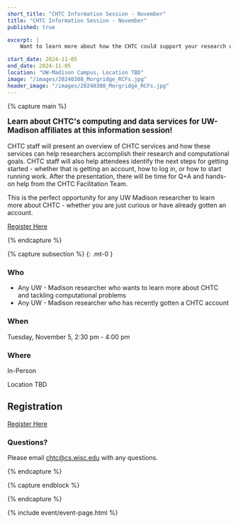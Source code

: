```yaml
---
short_title: "CHTC Information Session - November"
title: "CHTC Information Session - November"
published: true

excerpt: |
    Want to learn more about how the CHTC could support your research or how to get started? Come to an information session!

start_date: 2024-11-05
end_date: 2024-11-05
location: "UW-Madison Campus, Location TBD"
image: "/images/20240308_Morgridge_RCFs.jpg"
header_image: "/images/20240308_Morgridge_RCFs.jpg"
---
```


{% capture main %}

<p style="font-size: larger; font-weight: bold;">Learn about CHTC's computing 
and data services for UW-Madison affiliates at this information session!</p>

CHTC staff will present an overview of CHTC services and how these services can help 
researchers accomplish their research and computational goals. CHTC staff will also 
help attendees identify the next steps for getting started - whether that is 
getting an account, how to log in, or how to start running work. After 
the presentation, there will be time for Q+A and hands-on help from the CHTC 
Facilitation Team. 

This is the perfect opportunity for any UW Madison researcher to learn more 
about CHTC - whether you are just curious or have already gotten an account. 

[Register Here](https://calendly.com/schedulechtc/chtc-information-session)

{% endcapture %}

{% capture subsection %}
{: .mt-0 }

### Who

* Any UW - Madison researcher who wants to learn more about CHTC and tackling computational problems
* Any UW - Madison researcher who has recently gotten a CHTC account

### When

Tuesday, November 5, 2:30 pm - 4:00 pm

### Where

In-Person

Location TBD

## Registration

[Register Here](https://calendly.com/schedulechtc/chtc-information-session)

### Questions?

Please email <chtc@cs.wisc.edu> with any questions.

{% endcapture %}

{% capture endblock %}


{% endcapture %}

{% include event/event-page.html %}
